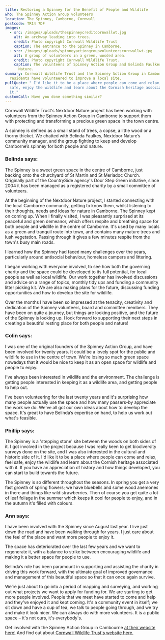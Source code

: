 ```yaml
---
title: Restoring a Spinney for the Benefit of People and Wildlife
who: The Spinney Action Group volunteers
location: The Spinney, Camborne, Cornwall
postcode: TR14 7DF
images:
  - src: /images/uploads/thespinneycreditcornwallwt.jpg
    alt: An archway leading into trees.
    credit: Photo copyright Cornwall Wildlife Trust
    caption: The entrance to the Spinney in Camborne.
  - src: /images/uploads/spinneyactiongroupvolunteerscornwallwt.jpg
    alt: A group of volunteers in a green, wooded area.
    credit: Photo copyright Cornwall Wildlife Trust.
    caption: The volunteers of Spinney Action Group and Belinda Faulkes of Nextdoor
      Nature.
summary: Cornwall Wildlife Trust and the Spinney Action Group in Camborne where
  residents have volunteered to improve a local site.
pullQuote: " I'd like it to be a place where people can come and relax, feel
  safe, enjoy the wildlife and learn about the Cornish heritage associated with
  it."
customCall: Have you done something similar?
---
```

Cornwall Wildlife Trust's Nextdoor Nature project has been working with volunteers from the Spinney Action Group in Camborne to support them with protecting and transforming a precious green space in the town centre.

A spinney is defined as a small stand of trees, a copse, a little wood or a thorny thicket. We chatted with Belinda Faulkes, Nextdoor Nature’s community manager, and the group fighting to keep and develop Camborne’s spinney for both people and nature.

### Belinda says:

The Spinney is a sweet green space in the centre of Camborne, just backing onto the churchyard of St Martin and St Meriadoc Church. Originally part of the CountrySide agency's Door Step Green initiative, since 2004 it has been managed as a registered charity by a small committee of volunteers. 

At the beginning of the Nextdoor Nature project, I started connecting with the local Camborne community, getting to know them, whilst listening to their thoughts, needs and ideas for nature in Camborne. The Spinney kept on coming up. When I finally visited, I was pleasantly surprised at its peaceful and green demeanor, which offers respite and breathing space for both people and wildlife in the centre of Camborne. It's used by many locals as a green and tranquil route into town, and contains many mature trees and lush vegetation. Passing through it gives a few minutes respite from the town's busy main roads.

I learned how the Spinney had faced many challenges over the years, particularly around antisocial behaviour, homeless campers and littering.  

I began working with everyone involved, to see how both the governing charity and the space could be developed to its full potential, for local people as well as local wildlife. Our work together has involved discussions and advice on a range of topics, monthly tidy ups and funding a community litter picking kit. We are also making plans for the future, discussing funding opportunities and how to develop the site for wildlife.

Over the months I have been so impressed at the tenacity, creativity and dedication of the Spinney volunteers, board and committee members. They have been on quite a journey, but things are looking positive, and the future of the Spinney is looking up. I look forward to supporting their next steps in creating a beautiful resting place for both people and nature!

### Colin says:

I was one of the original founders of the Spinney Action Group, and have been involved for twenty years. It could be a lovely spot for the public and wildlife to use in the centre of town. We're losing so much green space nowadays that it would be nice to keep it as an open space for wildlife and people to enjoy.

I've always been interested in wildlife and the environment. The challenge is getting people interested in keeping it as a wildlife area, and getting people to help out.

I've been volunteering for the last twenty years and it's surprising how many people actually use the space and how many passers-by appreciate the work we do. We've all got our own ideas about how to develop the space. It's great to have Belinda’s expertise on hand, to help us work out what's feasible.

### Phillip says:

The Spinney is a 'stepping stone' site between the woods on both sides of it. I got involved in the project because I was really keen to get biodiversity surveys done on the site, and I was also interested in the cultural and historic side of it. I'd like it to be a place where people can come and relax, feel safe, enjoy the wildlife and learn about the Cornish heritage associated with it. If you have an appreciation of history and how things developed, you can start to build towards the future.

The Spinney is so different throughout the seasons. In spring you get a very fast growth of spring flowers; we have bluebells and some wood anemones in there and things like wild strawberries. Then of course you get quite a lot of leaf foliage in the summer which keeps it cool for people to enjoy, and in the autumn it's filled with colours.

### Ann says:

I have been involved with the Spinney since August last year. I live just down the road and have been walking through for years. I just care about the feel of the place and want more people to enjoy it.

The space has deteriorated over the last few years and we want to regenerate it, with a balance to strike between encouraging wildlife and making it a better space for people to use.

Belinda’s role has been paramount in supporting and assisting the charity in driving this work forward, with the ultimate goal of improved governance and management of this beautiful space so that it can once again survive.

We’re just about to go into a period of mapping and surveying, and working out what projects we want to apply for funding for. We are starting to get more people involved. People that we meet have started to come and help and they've enjoyed it and kept coming. It's a community event in itself; we sit down and have a cup of tea, we talk to people going through, and we try and make it look nicer. We can always do with more volunteers. It is a public space – it's not ours, it's everybody's.

Get involved with the Spinney Action Group in Cambourne [at their website here!](https://cambornespinney.wixsite.com/spinney)
And find out about [Cornwall Wildlife Trust's website here.](https://www.cornwallwildlifetrust.org.uk/)